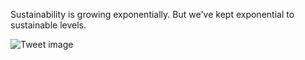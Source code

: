 Sustainability is growing exponentially. But we've kept exponential to sustainable levels.


![Tweet image](/asset/crosspoast/FG1l7XHWUAcJwPi.jpg)

